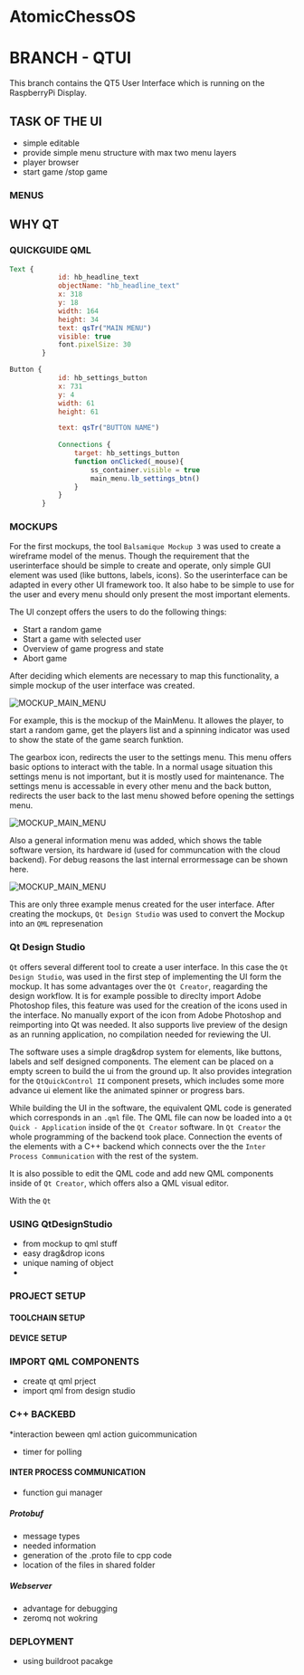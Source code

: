 # AtomicChessOS


# BRANCH - QTUI

This branch contains the QT5 User Interface which is running on the RaspberryPi Display.



## TASK OF THE UI

* simple editable
* provide simple menu structure with max two menu layers
* player browser
* start game /stop game

### MENUS

## WHY QT

### QUICKGUIDE QML

```qml
Text {
            id: hb_headline_text
            objectName: "hb_headline_text"
            x: 318
            y: 18
            width: 164
            height: 34
            text: qsTr("MAIN MENU")
            visible: true            
            font.pixelSize: 30
        }
```


```qml
Button {
            id: hb_settings_button
            x: 731
            y: 4
            width: 61
            height: 61

            text: qsTr("BUTTON NAME")
            
            Connections {
                target: hb_settings_button
                function onClicked(_mouse){
                    ss_container.visible = true
                    main_menu.lb_settings_btn()
                }
            }
        }
```



### MOCKUPS

For the first mockups, the tool `Balsamique Mockup 3` was used to create a wireframe model of the menus.
Though the requirement that the userinterface should be simple to create and operate, only simple GUI element was used (like buttons, labels, icons).
So the userinterface can be adapted in every other UI framework too.
It also habe to be simple to use for the user and every menu should only present the most important elements.

The UI conzept offers the users to do the following things:

* Start a random game
* Start a game with selected user
* Overview of game progress and state
* Abort game
 
After deciding which elements are necessary to map this functionality, a simple mockup of the user interface was created.

![MOCKUP_MAIN_MENU](./documentation_images/MAINMENU.png)

For example, this is the mockup of the MainMenu. It allowes the player, to start a random game, get the players list and a spinning indicator was used to show the state of the game search funktion.

The gearbox icon, redirects the user to the settings menu. This menu offers basic options to interact with the table.
In a normal usage situation this settings menu is not important, but it is mostly used for maintenance.
The settings menu is accessable in every other menu and the back button, redirects the user back to the last menu showed before opening the settings menu.

![MOCKUP_MAIN_MENU](./documentation_images/SETTINGS.png)

Also a general information menu was added, which shows the table software version, its hardware id (used for communcation with the cloud backend).
For debug reasons the last internal errormessage can be shown here.

![MOCKUP_MAIN_MENU](./documentation_images/INFO.png)

This are only three example menus created for the user interface.
After creating the mockups, `Qt Design Studio` was used to convert the Mockup into an `QML` represenation

### Qt Design Studio

`Qt` offers several different tool to create a user interface. In this case the `Qt Design Studio`, was used in the first step of implementing the UI form the mockup. It has some advantages over the `Qt Creator`, reagarding the design workflow. It is for example possible to direclty import Adobe Photoshop files, this feature was used for the creation of the icons used in the interface. No manually export of the icon from Adobe Photoshop and reimporting into Qt was needed.
It also supports live preview of the design as an running application, no compilation needed for reviewing the UI.

The software uses a simple drag&drop system for elements, like buttons, labels and self designed components. The element can be placed on a empty screen to build the ui from the ground up. It also provides integration for the `QtQuickControl II` component presets, which includes some more advance ui element like the animated spinner or progress bars.

While building the UI in the software, the equivalent QML code is generated which corresponds in an `.qml` file.
The QML file can now be loaded into a `Qt Quick - Application` inside of the `Qt Creator` software. 
In `Qt Creator` the whole programming of the backend took place. Connection the events of the elements with a C++ backend which connects over the the `Inter Process Communication` with the rest of the system.

It is also possible to edit the QML code and add new QML components inside of `Qt Creator`, which offers also a QML visual editor.





With the `Qt`






### USING QtDesignStudio
* from mockup to qml stuff
* easy drag&drop icons
* unique naming of object
* 




### PROJECT SETUP


#### TOOLCHAIN SETUP
#### DEVICE SETUP

### IMPORT QML COMPONENTS
* create qt qml prject
* import qml from design studio

### C++ BACKEBD
*interaction beween qml action guicommunication
* timer for polling

#### INTER PROCESS COMMUNICATION
* function gui manager


##### Protobuf
* message types
* needed information
* generation of the .proto file to cpp code
* location of the files in shared folder
##### Webserver
* advantage for debugging
* zeromq not wokring


### DEPLOYMENT
* using buildroot pacakge
 


